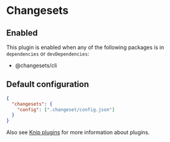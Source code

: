 # Changesets

## Enabled

This plugin is enabled when any of the following packages is in `dependencies` or `devDependencies`:

- @changesets/cli

## Default configuration

```json
{
  "changesets": {
    "config": [".changeset/config.json"]
  }
}
```

Also see [Knip plugins][1] for more information about plugins.

[1]: https://github.com/webpro/knip/blob/next/README.md#plugins
